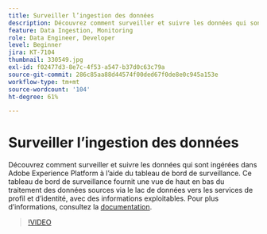 ```yaml
---
title: Surveiller l’ingestion des données
description: Découvrez comment surveiller et suivre les données qui sont ingérées dans Adobe Experience Platform en utilisant le tableau de bord de surveillance. Ce tableau de bord de surveillance fournit une vue descendante du traitement des données sources par le biais de lacs de données vers les services d’identité et de profil sur les niveaux de source, de flux de données et d’exécution du flux de données, avec des avis pouvant être actionnés en temps voulu.
feature: Data Ingestion, Monitoring
role: Data Engineer, Developer
level: Beginner
jira: KT-7104
thumbnail: 330549.jpg
exl-id: f02477d3-8e7c-4f53-a547-b37d0c63c79a
source-git-commit: 286c85aa88d44574f00ded67f0de8e0c945a153e
workflow-type: tm+mt
source-wordcount: '104'
ht-degree: 61%

---
```


# Surveiller l’ingestion des données

Découvrez comment surveiller et suivre les données qui sont ingérées dans Adobe Experience Platform à l’aide du tableau de bord de surveillance. Ce tableau de bord de surveillance fournit une vue de haut en bas du traitement des données sources via le lac de données vers les services de profil et d’identité, avec des informations exploitables. Pour plus d’informations, consultez la [documentation &#x200B;](https://experienceleague.adobe.com/docs/experience-platform/dataflows/ui/monitor-sources.html?lang=fr).

>[!VIDEO](https://video.tv.adobe.com/v/347008?learn=on&enablevpops&captions=fre_fr)
